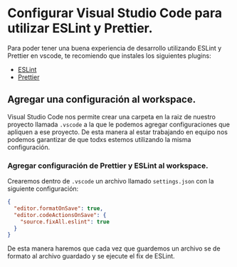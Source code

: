 # Configurar Visual Studio Code para utilizar ESLint y Prettier.

Para poder tener una buena experiencia de desarrollo utilizando ESLint y Prettier en vscode, te recomiendo que instales los siguientes plugins:

- [ESLint](https://marketplace.visualstudio.com/items?itemName=dbaeumer.vscode-eslint)
- [Prettier](https://marketplace.visualstudio.com/items?itemName=esbenp.prettier-vscode)

## Agregar una configuración al workspace.

Visual Studio Code nos permite crear una carpeta en la raiz de nuestro proyecto llamada `.vscode` a la que le podemos agregar configuraciones que apliquen a ese proyecto. De esta manera al estar trabajando en equipo nos podemos garantizar de que todxs estemos utilizando la misma configuración.

### Agregar configuración de Prettier y ESLint al workspace.

Crearemos dentro de `.vscode` un archivo llamado `settings.json` con la siguiente configuración:

```json
{
  "editor.formatOnSave": true,
  "editor.codeActionsOnSave": {
    "source.fixAll.eslint": true
  }
}
```

De esta manera haremos que cada vez que guardemos un archivo se de formato al archivo guardado y se ejecute el fix de ESLint.

